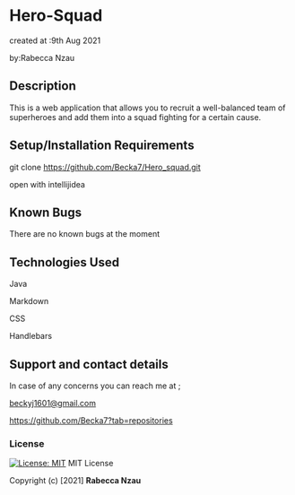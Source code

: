 # Hero-Squad
created at :9th Aug 2021

by:Rabecca Nzau
## Description
This is a web application that allows you to recruit a well-balanced team of superheroes and add them into a squad fighting for a certain cause.
## Setup/Installation Requirements
git clone https://github.com/Becka7/Hero_squad.git

open with intellijidea

## Known Bugs
There are no known bugs at the moment
## Technologies Used
Java

Markdown

CSS 

Handlebars
## Support and contact details
In case of any concerns you can reach me at ;

beckyj1601@gmail.com

https://github.com/Becka7?tab=repositories
### License
[![License: MIT](https://img.shields.io/badge/License-MIT-yellow.svg)](https://opensource.org/licenses/MIT)
MIT License

Copyright (c) [2021] **Rabecca Nzau**
